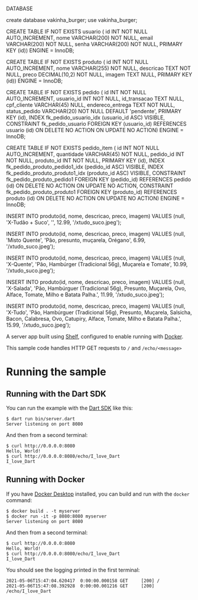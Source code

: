 DATABASE  

create database vakinha_burger;
use vakinha_burger;

CREATE TABLE IF NOT EXISTS usuario (
  id INT NOT NULL AUTO_INCREMENT,
  nome VARCHAR(200) NOT NULL,
  email VARCHAR(200) NOT NULL,
  senha VARCHAR(200) NOT NULL,
  PRIMARY KEY (id))
ENGINE = InnoDB;

CREATE TABLE IF NOT EXISTS produto (
  id INT NOT NULL AUTO_INCREMENT,
  nome VARCHAR(255) NOT NULL,
  descricao TEXT NOT NULL,
  preco DECIMAL(10,2) NOT NULL,
  imagem TEXT NULL,
  PRIMARY KEY (id))
ENGINE = InnoDB;

CREATE TABLE IF NOT EXISTS pedido (
  id INT NOT NULL AUTO_INCREMENT,
  usuario_id INT NOT NULL,
  id_transacao TEXT NULL,
  cpf_cliente VARCHAR(45) NULL,
  endereco_entrega TEXT NOT NULL,
  status_pedido VARCHAR(20) NOT NULL DEFAULT 'pendente',
  PRIMARY KEY (id),
  INDEX fk_pedido_usuario_idx (usuario_id ASC) VISIBLE,
  CONSTRAINT fk_pedido_usuario
    FOREIGN KEY (usuario_id)
    REFERENCES usuario (id)
    ON DELETE NO ACTION
    ON UPDATE NO ACTION)
ENGINE = InnoDB;

CREATE TABLE IF NOT EXISTS pedido_item (
  id INT NOT NULL AUTO_INCREMENT,
  quantidade VARCHAR(45) NOT NULL,
  pedido_id INT NOT NULL,
  produto_id INT NOT NULL,
  PRIMARY KEY (id),
  INDEX fk_pedido_produto_pedido1_idx (pedido_id ASC) VISIBLE,
  INDEX fk_pedido_produto_produto1_idx (produto_id ASC) VISIBLE,
  CONSTRAINT fk_pedido_produto_pedido1
    FOREIGN KEY (pedido_id)
    REFERENCES pedido (id)
    ON DELETE NO ACTION
    ON UPDATE NO ACTION,
  CONSTRAINT fk_pedido_produto_produto1
    FOREIGN KEY (produto_id)
    REFERENCES produto (id)
    ON DELETE NO ACTION
    ON UPDATE NO ACTION)
ENGINE = InnoDB;

INSERT INTO produto(id, nome, descricao, preco, imagem)
VALUES (null, 'X-Tudão + Suco', '', 12.99, '/xtudo_suco.jpeg');

INSERT INTO produto(id, nome, descricao, preco, imagem)
VALUES (null, 'Misto Quente', 'Pão, presunto, muçarela, Orégano', 6.99, '/xtudo_suco.jpeg');

INSERT INTO produto(id, nome, descricao, preco, imagem)
VALUES (null, 'X-Quente', 'Pão, Hambúrger (Tradicional 56g), Muçarela e Tomate', 10.99, '/xtudo_suco.jpeg');

INSERT INTO produto(id, nome, descricao, preco, imagem)
VALUES (null, 'X-Salada',
        'Pão, Hambúrguer (Tradicional 56g), Presunto, Muçarela, Ovo, Alface, Tomate, Milho e Batata Palha.', 11.99,
        '/xtudo_suco.jpeg');

INSERT INTO produto(id, nome, descricao, preco, imagem)
VALUES (null, 'X-Tudo',
        'Pão, Hambúrguer (Tradicional 56g), Presunto, Muçarela, Salsicha, Bacon, Calabresa, Ovo, Catupiry, Alface, Tomate, Milho e Batata Palha.',
        15.99, '/xtudo_suco.jpeg');




A server app built using [Shelf](https://pub.dev/packages/shelf),
configured to enable running with [Docker](https://www.docker.com/).

This sample code handles HTTP GET requests to `/` and `/echo/<message>`

# Running the sample

## Running with the Dart SDK

You can run the example with the [Dart SDK](https://dart.dev/get-dart)
like this:

```
$ dart run bin/server.dart
Server listening on port 8080
```

And then from a second terminal:
```
$ curl http://0.0.0.0:8080
Hello, World!
$ curl http://0.0.0.0:8080/echo/I_love_Dart
I_love_Dart
```

## Running with Docker

If you have [Docker Desktop](https://www.docker.com/get-started) installed, you
can build and run with the `docker` command:

```
$ docker build . -t myserver
$ docker run -it -p 8080:8080 myserver
Server listening on port 8080
```

And then from a second terminal:
```
$ curl http://0.0.0.0:8080
Hello, World!
$ curl http://0.0.0.0:8080/echo/I_love_Dart
I_love_Dart
```

You should see the logging printed in the first terminal:
```
2021-05-06T15:47:04.620417  0:00:00.000158 GET     [200] /
2021-05-06T15:47:08.392928  0:00:00.001216 GET     [200] /echo/I_love_Dart
```
